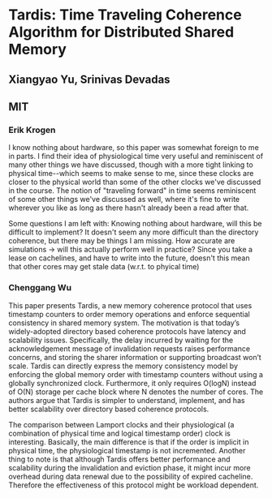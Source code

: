 # Tardis: Time Traveling Coherence Algorithm for Distributed Shared Memory
## Xiangyao Yu, Srinivas Devadas
## MIT

### Erik Krogen
I know nothing about hardware, so this paper was somewhat foreign to me in parts. I find their idea of physiological time very useful and reminiscent of many other things we have discussed, though with a more tight linking to physical time--which seems to make sense to me, since these clocks are closer to the physical world than some of the other clocks we've discussed in the course. The notion of "traveling forward" in time seems reminiscent of some other things we've discussed as well, where it's fine to write wherever you like as long as there hasn't already been a read after that. 

Some questions I am left with: Knowing nothing about hardware, will this be difficult to implement? It doesn't seem any more difficult than the directory coherence, but there may be things I am missing. How accurate are simulations -> will this actually perform well in practice? Since you take a lease on cachelines, and have to write into the future, doesn't this mean that other cores may get stale data (w.r.t. to phyical time)

### Chenggang Wu

This paper presents Tardis, a new memory coherence protocol that uses timestamp counters to order memory operations and enforce sequential consistency in shared memory system. The motivation is that today’s widely-adopted directory based coherence protocols have latency and scalability issues. Specifically, the delay incurred by waiting for the acknowledgement message of invalidation requests raises performance concerns, and storing the sharer information or supporting broadcast won’t scale. Tardis can directly express the memory consistency model by enforcing the global memory order with timestamp counters without using a globally synchronized clock. Furthermore, it only requires O(logN) instead of O(N) storage per cache block where N denotes the number of cores. The authors argue that Tardis is simpler to understand, implement, and has better scalability over directory based coherence protocols.

The comparison between Lamport clocks and their physiological (a combination of physical time and logical timestamp order) clock is interesting. Basically, the main difference is that if the order is implicit in physical time, the physiological timestamp is not incremented. Another thing to note is that although Tardis offers better performance and scalability during the invalidation and eviction phase, it might incur more overhead during data renewal due to the possibility of expired cacheline. Therefore the effectiveness of this protocol might be workload dependent.

